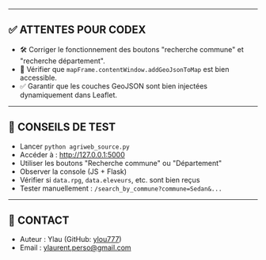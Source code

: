 
---

## ✅ ATTENTES POUR CODEX

- 🛠️ Corriger le fonctionnement des boutons "recherche commune" et "recherche département".
- 🧪 Vérifier que `mapFrame.contentWindow.addGeoJsonToMap` est bien accessible.
- ✅ Garantir que les couches GeoJSON sont bien injectées dynamiquement dans Leaflet.

---

## 🧪 CONSEILS DE TEST

- Lancer `python agriweb_source.py`
- Accéder à : http://127.0.0.1:5000
- Utiliser les boutons "Recherche commune" ou "Département"
- Observer la console (JS + Flask)
- Vérifier si `data.rpg`, `data.eleveurs`, etc. sont bien reçus
- Tester manuellement : `/search_by_commune?commune=Sedan&...`

---

## 📧 CONTACT

- Auteur : Ylau (GitHub: [ylou777](https://github.com/ylou777))
- Email : ylaurent.perso@gmail.com
